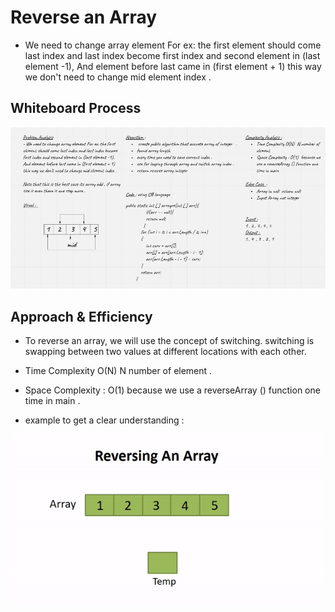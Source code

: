 # Reverse an Array
<!-- Description of the challenge -->
- We need to change array element For ex: the first element should come last index and last index become first index and second element in (last element -1), And element before last came in (first element + 1) this way we don't need to change mid element index .

## Whiteboard Process
<!-- Embedded whiteboard image -->
![whiteboard](./Whiteboard-ArrayReverse.png)
## Approach & Efficiency
<!-- What approach did you take? Discuss Why. What is the Big O space/time for this approach? -->
- To reverse an array, we will use the concept of switching. switching is swapping between two values at different locations with each other.
- Time Complexity O(N)  N number of element  .
- Space Complexity : O(1)  because we use a reverseArray () function one time in main .

- example to get a clear understanding :

![ReverseArray](./reverse-an-array.gif)